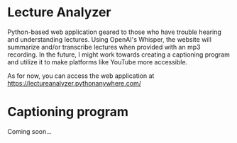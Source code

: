 # Lecture Analyzer
Python-based web application geared to those who have trouble hearing and understanding lectures. Using OpenAI's Whisper, the website will summarize and/or transcribe lectures when provided with an mp3 recording. In the future, I might work towards creating a captioning program and utilize it to make platforms like YouTube more accessible.

As for now, you can access the web application at https://lectureanalyzer.pythonanywhere.com/

# Captioning program

Coming soon...
